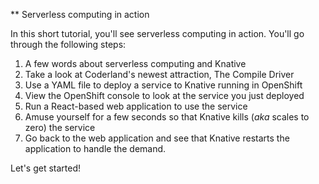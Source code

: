 ** Serverless computing in action 

In this short tutorial, you'll see serverless computing in action. You'll go through the following steps: 

1. A few words about serverless computing and Knative
1. Take a look at Coderland's newest attraction, The Compile Driver
1. Use a YAML file to deploy a service to Knative running in OpenShift
1. View the OpenShift console to look at the service you just deployed
1. Run a React-based web application to use the service 
1. Amuse yourself for a few seconds so that Knative kills (_aka_ scales to zero) the service
1. Go back to the web application and see that Knative restarts the application to handle the demand. 

Let's get started!